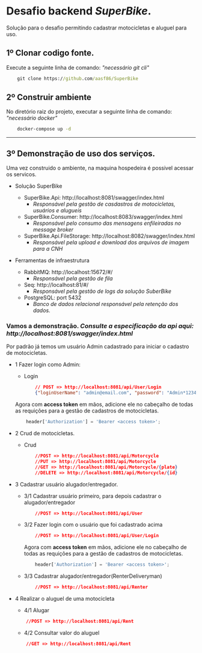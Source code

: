 # Desafio backend *SuperBike*.
Solução para o desafio permitindo cadastrar motocicletas e aluguel para uso.

## 1º Clonar codigo fonte.
Execute a seguinte linha de comando: *"necessário git cli"*
```cmd
    git clone https://github.com/aasf86/SuperBike
```
## 2º Construir ambiente
No diretório raiz do projeto, executar a seguinte linha de comando: *"necessário docker"*
```cmd
    docker-compose up -d
```
---
## 3º Demonstração de uso dos serviços.
Uma vez construido o ambiente, na maquina hospedeira é possivel acessar os servicos.

- Solução SuperBike
    - SuperBike.Api: http://localhost:8081/swagger/index.html
        - *Responsável pela gestão de casdastros de motocicletas, usuários e alugueis*
    - SuperBike.Consumer: http://localhost:8083/swagger/index.html
        - *Responsável pelo consumo das mensagens enfileiradas no message broker*
    - SuperBike.Api.FileStorage: http://localhost:8082/swagger/index.html
        - *Responsável pela upload e download dos arquivos de imagem para a CNH*

- Ferramentas de infraestrutura
    - RabbitMQ: http://localhost:15672/#/
        - *Responsável pela gestão de fila*
    - Seq: http://localhost:81/#/
        - *Responsável pela gestão de logs da solução SuberBike*
    - PostgreSQL: port 5432
        - *Banco de dados relacional responsável pela retenção dos dados.*

### Vamos a demonstração. *Consulte a especificação da api aqui: http://localhost:8081/swagger/index.html*
Por padrão já temos um usuário Admin cadastrado para iniciar o cadastro de motocicletas.

- 1 Fazer login como Admin:
    - Login
        ```json
            // POST => http://localhost:8081/api/User/Login
            {"loginUserName": "admin@email.com", "password": "Admin*123456"}
        ```
    Agora com <strong>access token</strong> em mãos, adicione ele no cabeçalho de todas as requições para a gestão de cadastros de motocicletas.
    ```javascript
        header['Authorization'] = 'Bearer <access token>';
    ```

- 2 Crud de motocicletas.
    - Crud
        ```json        
            //POST => http://localhost:8081/api/Motorcycle
            //PUT => http://localhost:8081/api/Motorcycle
            //GET => http://localhost:8081/api/Motorcycle/{plate}
            //DELETE => http://localhost:8081/api/Motorcycle/{id}
        ```

- 3 Cadastrar usuário alugador/entregador.

    - 3/1 Cadastrar usuário primeiro, para depois cadastrar o alugador/entregador

        ```json        
            //POST => http://localhost:8081/api/User         
        ```

    - 3/2 Fazer login com o usuário que foi cadastrado acima
        ```json        
            //POST => http://localhost:8081/api/User/Login
        ```

        Agora com <strong>access token</strong> em mãos, adicione ele no cabeçalho de todas as requições para a gestão de cadastros de motocicletas.

        ```javascript
            header['Authorization'] = 'Bearer <access token>';
        ```    

    - 3/3 Cadastrar alugador/entregador(RenterDeliveryman)    
        ```json
            //POST => http://localhost:8081/api/Renter
        ```
- 4 Realizar o aluguel de uma motocicleta    
    - 4/1 Alugar
    ```json
        //POST => http://localhost:8081/api/Rent
    ```
    - 4/2 Consultar valor do aluguel
    ```json
        //GET => http://localhost:8081/api/Rent
    ```